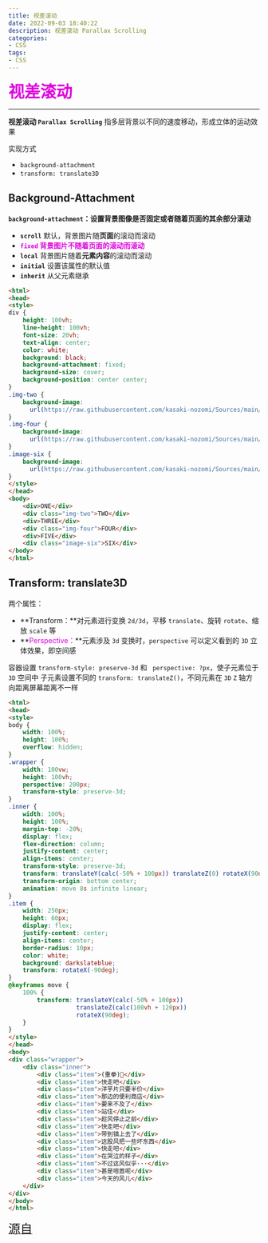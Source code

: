 ```yaml
---
title: 视差滚动
date: 2022-09-03 18:40:22
description: 视差滚动 Parallax Scrolling
categories:
- CSS
tags:
- CSS
---
```


**<font size = 6 color = dd00dd>视差滚动</font>**

***

**视差滚动 `Parallax Scrolling`** 指多层背景以不同的速度移动，形成立体的运动效果

实现方式

- `background-attachment`
- `transform: translate3D`
## Background-Attachment
**`background-attachment`：设置背景图像是否固定或者随着页面的其余部分滚动**

- **`scroll`** 默认，背景图片随**页面**的滚动而滚动
- **<font color = dd00dd>`fixed` 背景图片不随着页面的滚动而滚动</font>**
- **`local`** 背景图片随着**元素内容**的滚动而滚动
- **`initial`** 设置该属性的默认值
- **`inherit`** 从父元素继承

```html
<html>
<head>
<style>
div {
    height: 100vh;
    line-height: 100vh;
    font-size: 20vh;
    text-align: center;
    color: white;
    background: black;
    background-attachment: fixed;
    background-size: cover;
    background-position: center center;
}
.img-two {
    background-image: 
      url(https://raw.githubusercontent.com/kasaki-nozomi/Sources/main/Images/kkiana.png);
}
.img-four {
    background-image: 
      url(https://raw.githubusercontent.com/kasaki-nozomi/Sources/main/Images/tomako.png);
}
.image-six {
    background-image: 
      url(https://raw.githubusercontent.com/kasaki-nozomi/Sources/main/Images/unknow.png);
}
</style>
</head>
<body>
    <div>ONE</div>
    <div class="img-two">TWO</div>
    <div>THREE</div>
    <div class="img-four">FOUR</div>
    <div>FIVE</div>
    <div class="image-six">SIX</div>
</body>
</html>
```
## Transform: translate3D
两个属性：
- **Transform：**对元素进行变换 `2d/3d`，平移 `translate`、旋转 `rotate`、缩放 `scale` 等
- **<font color="#ddoodd">Perspective：</font>**元素涉及 `3d` 变换时，`perspective` 可以定义看到的 `3D` 立体效果，即空间感

容器设置 `transform-style: preserve-3d` 和 ` perspective: ?px`，使子元素位于 `3D` 空间中
子元素设置不同的 `transform: translateZ()`，不同元素在 `3D` `Z` 轴方向距离屏幕距离不一样

```html
<html>
<head>
<style>
body {
    width: 100%;
    height: 100%;
    overflow: hidden;
}
.wrapper {
    width: 100vw;
    height: 100vh;
    perspective: 200px;
    transform-style: preserve-3d;
}
.inner {
    width: 100%;
    height: 100%;
    margin-top: -20%;
    display: flex;
    flex-direction: column;
    justify-content: center;
    align-items: center;
    transform-style: preserve-3d;
    transform: translateY(calc(-50% + 100px)) translateZ(0) rotateX(90deg);
    transform-origin: bottom center;
    animation: move 8s infinite linear;
}
.item {
    width: 250px;
    height: 60px;
    display: flex;
    justify-content: center;
    align-items: center;
    border-radius: 10px;
    color: white;
    background: darkslateblue;
    transform: rotateX(-90deg);
}
@keyframes move {
    100% {
        transform: translateY(calc(-50% + 100px)) 
                   translateZ(calc(100vh + 120px)) 
                   rotateX(90deg);
    }
}
</style>
</head>
<body>
<div class="wrapper">
    <div class="inner">
        <div class="item">(重拳)🧐</div>
        <div class="item">快走吧</div>
        <div class="item">洋芋片只要半价</div>
        <div class="item">那边的便利商店</div>
        <div class="item">要来不及了</div>
        <div class="item">站住</div>
        <div class="item">趁风停止之前</div>
        <div class="item">快走吧</div>
        <div class="item">带到镇上去了</div>
        <div class="item">这股风把一些坏东西</div>
        <div class="item">快走吧</div>
        <div class="item">在哭泣的样子</div>
        <div class="item">不过这风似乎···</div>
        <div class="item">甚是喧嚣呢</div>
        <div class="item">今天的风儿</div>
    </div>
</div>
</body>
</html>
```

[<font size = 5>源自</font>](https://juejin.cn/post/6844903654458146823#heading-5)
